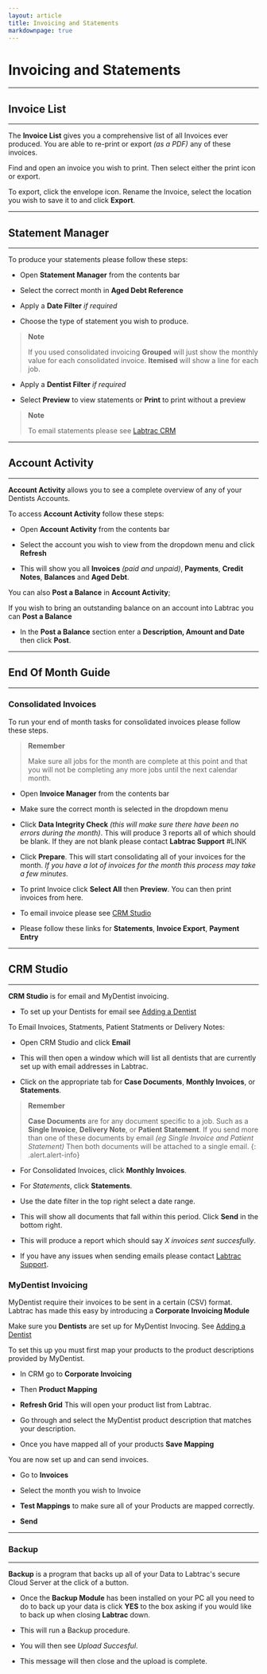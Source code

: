 ```yaml
---
layout: article
title: Invoicing and Statements
markdownpage: true
---
```

# Invoicing and Statements

- - -

<a class="offset" name="3.1"></a>
<a name="InvoiceList"></a>
## Invoice List

***

The **Invoice List** gives you a comprehensive list of all Invoices ever produced. You are able to re-print or export *(as a PDF)* any of these invoices.

Find and open an invoice you wish to print. Then select either the print icon or export.

To export, click the envelope icon. Rename the Invoice, select the location you wish to save it to and click **Export**.

- - - 

<a class="offset" name="3.2"></a>
<a name="StatementManager"></a>
## Statement Manager

***

To produce your statements please follow these steps:


* Open **Statement Manager** from the contents bar

* Select the correct month in **Aged Debt Reference**

* Apply a **Date Filter** *if required*

* Choose the type of statement you wish to produce.

>**Note**
>
> If you used consolidated invoicing **Grouped** will just show the monthly value for each consolidated invoice. **Itemised** will show a line for each job.

* Apply a **Dentist Filter** *if required*

* Select **Preview** to view statements or **Print** to print without a preview

>**Note**
>
>To email statements please see [Labtrac CRM](#CRM)

- - -
	
<a class="offset" name="3.4"></a>
<a name="AccountActivity"></a>
## Account Activity
***

**Account Activity** allows you to see a complete overview of any of your Dentists Accounts.

To access **Account Activity** follow these steps:

* Open **Account Activity** from the contents bar

* Select the account you wish to view from the dropdown menu and click **Refresh**

* This will show you all **Invoices** *(paid and unpaid)*, **Payments**, **Credit Notes**, **Balances** and **Aged Debt**.

You can also **Post a Balance** in **Account Activity**;

<a name="PostingBalance"></a>

If you wish to bring an outstanding balance on an account into Labtrac you can **Post a Balance**

* In the **Post a Balance** section enter a **Description, Amount and Date** then click **Post**. 

- - -

<a class="offset" name="3.5"></a>
<a name="EndOfMonth"></a>
## End Of Month Guide

***
<a name="Consolidated"></a>
### Consolidated Invoices

To run your end of month tasks for consolidated invoices please follow these steps.

>**Remember**
>
>Make sure all jobs for the month are complete at this point and that you will not be completing any more jobs until the next calendar month.

* Open **Invoice Manager** from the contents bar

* Make sure the correct month is selected in the dropdown menu

* Click **Data Integrity Check** *(this will make sure there have been no errors during the month)*. This will produce 3 reports all of which should be blank. If they are not blank please contact **Labtrac Support** #LINK

* Click **Prepare**. This will start consolidating all of your invoices for the month. *If you have a lot of invoices for the month this process may take a few minutes.*

*  To print Invoice click **Select All** then **Preview**. You can then print invoices from here.

* To email invoice please see [CRM Studio](#CRM)

* Please follow these links for **Statements**, **Invoice Export**, **Payment Entry**

- - - 

<a class="offset" name="3.6"></a>

<a name="CRM"></a>
## CRM Studio
***

**CRM Studio**  is for email and MyDentist invoicing. 

+ To set up your Dentists for email see [Adding a Dentist](#AddingDentist)

To Email Invoices, Statments, Patient Statments or Delivery Notes:

+ Open CRM Studio and click **Email**

+ This will then open a window which will list all dentists that are currently set up with email addresses in Labtrac.

+ Click on the appropriate tab for **Case Documents**, **Monthly Invoices**, or **Statements**.

>**Remember**
>
>**Case Documents** are for any document specific to a job. Such as a **Single Invoice**, **Delivery Note**, or **Patient Statement**. If you send more than one of these documents by email *(eg Single Invoice and Patient Statement)* Then both documents will be attached to a single email.
{: .alert.alert-info}

+ For Consolidated Invoices, click **Monthly Invoices**.

+ For *Statements*, click **Statements**.

+ Use the date filter in the top right select a date range. 

+ This will show all documents that fall within this period. Click **Send** in the bottom right.

+ This will produce a report which should say *X invoices sent succesfully*.

+ If you have any issues when sending emails please contact [Labtrac Support](#LabtracSupport).

### MyDentist Invoicing

MyDentist require their invoices to be sent in a certain (CSV) format. Labtrac has made this easy by introducing a **Corporate Invoicing Module**

Make sure you **Dentists** are set up for MyDentist Invocing. See [Adding a Dentist](#AddingDentists)

To set this up you must first map your products to the product descriptions provided by MyDentist.

+ In CRM go to **Corporate Invoicing**

+ Then **Product Mapping**

+ **Refresh Grid** This will open your product list from Labtrac.

+ Go through and select the MyDentist product description that matches your description. 

+ Once you have mapped all of your products **Save Mapping**

You are now set up and can send invoices.

+ Go to **Invoices**

+ Select the month you wish to Invoice

+ **Test Mappings** to make sure all of your Products are mapped correctly.

+ **Send**

- - -
<a name="Backup"></a>
### Backup

- - - 

**Backup** is a program that backs up all of your Data to Labtrac's secure Cloud Server at the click of a button.

+ Once the **Backup Module** has been installed on your PC all you need to do to back up your data is click **YES** to the box asking if you would like to back up when closing **Labtrac** down. 

+ This will run a Backup procedure.

+ You will then see *Upload Succesful*. 

+ This message will then close and the upload is complete.




